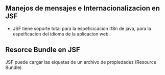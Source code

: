 ## Manejos de mensajes e Internacionalizacion en JSF


- JSF tiene soporte total para la espeficicacion l18n de java, para la espeificacion del idioma de la aplicacion web.

## Resorce Bundle en JSF

JSF puede cargar las eiquetas de un archivo de propiedades (Resource Bundle)



